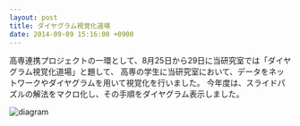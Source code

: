 ```yaml
---
layout: post
title: ダイヤグラム視覚化道場
date: 2014-09-09 15:16:00 +0900
---
```


高専連携プロジェクトの一環として、8月25日から29日に当研究室では「ダイヤグラム視覚化道場」と題して、
高専の学生に当研究室において、データをネットワークやダイヤグラムを用いて視覚化を行いました。
今年度は、スライドパズルの解法をマクロ化し、その手順をダイヤグラム表示しました。

![diagram]({{site.baseurl}}/img/diagram-300x225.png)